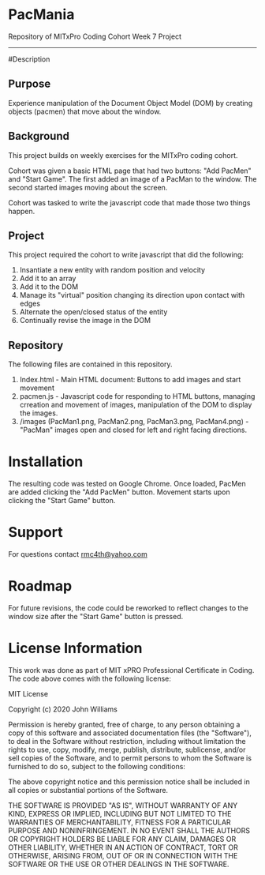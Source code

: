 # PacMania
Repository of MITxPro Coding Cohort Week 7 Project
___

#Description

## Purpose
Experience manipulation of the Document Object Model (DOM) by creating objects (pacmen) that move about the window.

## Background
This project builds on weekly exercises for the MITxPro coding cohort.

Cohort was given a basic HTML page that had two buttons: "Add PacMen" and "Start Game". The first added an image of a PacMan to the window. The second started images moving about the screen.

Cohort was tasked to write the javascript code that made those two things happen.

## Project

This project required the cohort to write javascript that did the following:

1. Insantiate a new entity with random position and velocity
2. Add it to an array
3. Add it to the DOM
4. Manage its "virtual" position changing its direction upon contact with edges
5. Alternate the open/closed status of the entity
6. Continually revise the image in the DOM

## Repository
The following files are contained in this repository.
1. Index.html - Main HTML document: Buttons to add images and start movement
2. pacmen.js - Javascript code for responding to HTML buttons, managing crreation and movement of images, manipulation of the DOM to display the images.
3. /images (PacMan1.png, PacMan2.png, PacMan3.png, PacMan4.png) - "PacMan" images open and closed for left and right facing directions.

# Installation
The resulting code was tested on Google Chrome. Once loaded, PacMen are added clicking the "Add PacMen" button. Movement starts upon clicking the "Start Game" button.

# Support
For questions contact rmc4th@yahoo.com

# Roadmap
For future revisions, the code could be reworked to reflect changes to the window size after the "Start Game" button is pressed.

# License Information
This work was done as part of MIT xPRO Professional Certificate in Coding. The code above comes with the following license:

MIT License

Copyright (c) 2020 John Williams

Permission is hereby granted, free of charge, to any person obtaining a copy
of this software and associated documentation files (the "Software"), to deal
in the Software without restriction, including without limitation the rights
to use, copy, modify, merge, publish, distribute, sublicense, and/or sell
copies of the Software, and to permit persons to whom the Software is
furnished to do so, subject to the following conditions:

The above copyright notice and this permission notice shall be included in all
copies or substantial portions of the Software.

THE SOFTWARE IS PROVIDED "AS IS", WITHOUT WARRANTY OF ANY KIND, EXPRESS OR
IMPLIED, INCLUDING BUT NOT LIMITED TO THE WARRANTIES OF MERCHANTABILITY,
FITNESS FOR A PARTICULAR PURPOSE AND NONINFRINGEMENT. IN NO EVENT SHALL THE
AUTHORS OR COPYRIGHT HOLDERS BE LIABLE FOR ANY CLAIM, DAMAGES OR OTHER
LIABILITY, WHETHER IN AN ACTION OF CONTRACT, TORT OR OTHERWISE, ARISING FROM,
OUT OF OR IN CONNECTION WITH THE SOFTWARE OR THE USE OR OTHER DEALINGS IN THE
SOFTWARE.

